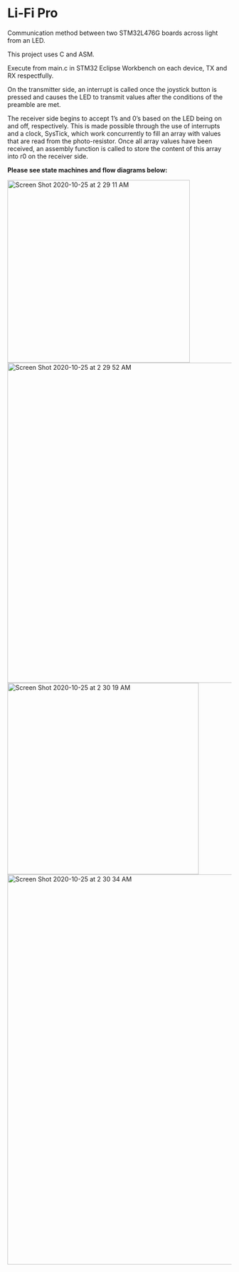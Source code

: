 # Li-Fi Pro
Communication method between two STM32L476G boards across light from an LED. 

This project uses C and ASM. 

Execute from main.c in STM32 Eclipse Workbench on each device, TX and RX respectfully. 

On the transmitter side, an interrupt is called once the joystick button is pressed and
causes the LED to transmit values after the conditions of the preamble are met. 

The receiver side begins to accept 1’s and 0’s based on the LED being on and off, respectively. This is made
possible through the use of interrupts and a clock, SysTick, which work concurrently to fill an
array with values that are read from the photo-resistor. Once all array values have been received,
an assembly function is called to store the content of this array into r0 on the receiver side.




**Please see state machines and flow diagrams below:**



<img width="410" alt="Screen Shot 2020-10-25 at 2 29 11 AM" src="https://user-images.githubusercontent.com/63037678/97100479-4979de00-166a-11eb-8a47-60ae312e2f51.png">

<img width="719" alt="Screen Shot 2020-10-25 at 2 29 52 AM" src="https://user-images.githubusercontent.com/63037678/97100484-51d21900-166a-11eb-975d-354f75251d0d.png">


<img width="430" alt="Screen Shot 2020-10-25 at 2 30 19 AM" src="https://user-images.githubusercontent.com/63037678/97100487-5565a000-166a-11eb-86f7-013c7e332506.png">


<img width="876" alt="Screen Shot 2020-10-25 at 2 30 34 AM" src="https://user-images.githubusercontent.com/63037678/97100490-57c7fa00-166a-11eb-8c20-08170bb8f1f9.png">
